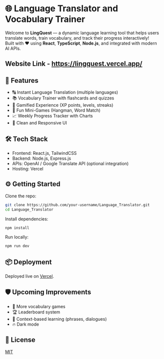 # 🌐 Language Translator and Vocabulary Trainer

Welcome to **LingQuest** — a dynamic language learning tool that helps users translate words, train vocabulary, and track their progress interactively!  
Built with ❤️ using **React**, **TypeScript**, **Node.js**, and integrated with modern AI APIs.

## Website Link - https://lingquest.vercel.app/

## 🚀 Features
- 🔠 Instant Language Translation (multiple languages)
- 📚 Vocabulary Trainer with flashcards and quizzes
- 🎯 Gamified Experience (XP points, levels, streaks)
- 🧠 Fun Mini-Games (Hangman, Word Match)
- 📈 Weekly Progress Tracker with Charts
- 🎨 Clean and Responsive UI

## 🛠️ Tech Stack
- Frontend: React.js, TailwindCSS
- Backend: Node.js, Express.js
- APIs: OpenAI / Google Translate API (optional integration)
- Hosting: Vercel

## ⚙️ Getting Started

Clone the repo:
```bash
git clone https://github.com/your-username/Language_Translator.git
cd Language_Translator
```

Install dependencies:
```bash
npm install
```

Run locally:
```bash
npm run dev
```

## 📦 Deployment
Deployed live on [Vercel](https://lingquest.vercel.app/).

## 🛡️ Upcoming Improvements
- 🧩 More vocabulary games
- 🏆 Leaderboard system
- 📖 Context-based learning (phrases, dialogues)
- 🔥 Dark mode



## 📄 License
[MIT](LICENSE)
